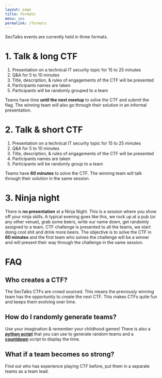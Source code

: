 ```yaml
---
layout: page
title: Formats
menu: yes
permalink: /formats
---
```


SecTalks events are currently held in three formats.

# 1. Talk & long CTF

1. Presentation on a technical IT security topic for 15 to 25 minutes
1. Q&A for 5 to 10 minutes
1. Title, description, & rules of engagements of the CTF will be presented
1. Participants names are taken
1. Participants will be randomly grouped to a team

Teams have time **until the next meetup** to solve the CTF and submit the flag.
The winning team will also go through their solution in an informal presentation.

# 2. Talk & short CTF

1. Presentation on a technical IT security topic for 15 to 25 minutes
1. Q&A for 5 to 10 minutes
1. Title, description, & rules of engagements of the CTF will be presented
1. Participants names are taken
1. Participants will be randomly group to a team

Teams have **60 minutes** to solve the CTF. The winning team will talk through their solution in the same session.

# 3. Ninja night

There is **no presentation** at a Ninja Night. 
This is a session where you show off your ninja skills. A typical evening goes like this, we rock up at a pub
(or any other venue), grab some beers, write our name down, get randomly assigned to a team,  CTF challenge 
is presented to all the teams, we start doing cool shit and drink more beers. The objective is to solve the CTF
 in **60 minutes** and the first team who solves the challenge will be a winner and will 
present their way through the challenge in the same session. 

# FAQ

## Who creates a CTF?
The SecTalks CTFs are crowd sourced. This means the previously winning team has the opportunity to create the next CTF.
This makes CTFs quite fun and keeps them evolving over time.

## How do I randomly generate teams?
Use your imagination & remember your childhood games!
There is also a **[python script](./teamgen.py)** that you can use to generate random teams
and a **[countdown](./countdown.html)** script to display the time.

## What if a team becomes so strong?
Find out who has experience playing CTF before, put them in a separate teams as a team lead.
